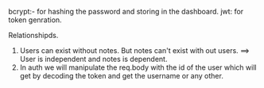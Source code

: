 bcrypt:- for hashing the password and storing in the dashboard.
jwt: for token genration.


Relationshipds.
1. Users can exist without notes. But notes can't exist with out users.
    ==> User is independent and notes is dependent.
2. In auth we will manipulate the req.body with the id of the user which will get by decoding the token and get the username or any other.